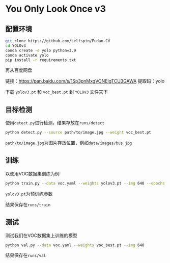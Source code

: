 # You Only Look Once v3

## 配置环境

```bash
git clone https://github.com/selfspin/Fudan-CV
cd YOLOv3
conda create -e yolo python=3.9
conda activate yolo
pip install -r requirements.txt
```

再从百度网盘

链接：https://pan.baidu.com/s/1Sp3pnMxgVONElgTCU3GAWA 
提取码：yolo

下载 `yolov3.pt` 和 `voc_best.pt` 到 `YOLOv3` 文件夹下

## 目标检测

使用`detect.py`进行检测，结果存放在`runs/detect`

```bash
python detect.py --source path/to/image.jpg --weight voc_best.pt
```

`path/to/image.jpg`为图片存放位置，例如`data/images/bus.jpg`

## 训练

以使用VOC数据集训练为例

```bash
python train.py --data voc.yaml --weights yolov3.pt --img 640 --epochs 100 --batch-size 16
```

`yolov3.pt`为预训练参数

结果保存在`runs/train`

## 测试

测试我们在VOC数据集上训练的模型

```bash
python val.py --data voc.yaml --weights voc_best.pt --img 640
```

结果保存在`runs/val`

